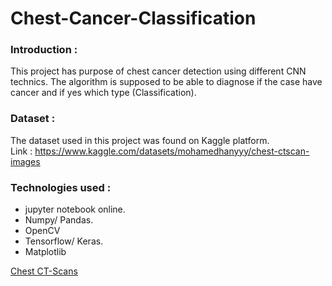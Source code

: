 # Chest-Cancer-Classification

### Introduction :   
This project has purpose of chest cancer detection using different CNN technics. The algorithm is supposed to be able to diagnose if the case have cancer and if yes which type (Classification).

### Dataset :  
The dataset used in this project was found on Kaggle platform.  
Link : https://www.kaggle.com/datasets/mohamedhanyyy/chest-ctscan-images

### Technologies used :  
- jupyter notebook online.
- Numpy/ Pandas.
- OpenCV
- Tensorflow/ Keras.
- Matplotlib


[Chest CT-Scans](https://github.com/mohcenaouadj/Chest-Cancer-Classification/blob/6dd557c31ea224c6b4a4aa20b00c09601ebb278a/09LUBNG-SCREENING1-videoSixteenByNine3000.jpg)
